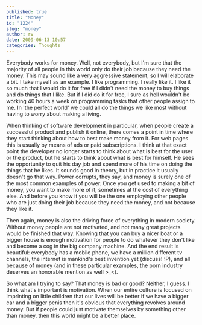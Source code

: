 ```yaml
---
published: true
title: "Money"
id: "1224"
slug: "money"
author: rv
date: 2009-06-13 10:57
categories: Thoughts
---
```

Everybody works for money. Well, not everybody, but I'm sure that the majority of all people in this world only do their job because they need the money. This may sound like a very aggressive statement, so I will elaborate a bit. I take myself as an example. I like programming. I really like it. I like it so much that I would do it for free if I didn't need the money to buy things and do things that I like. But if I did do it for free, I sure as hell wouldn't be working 40 hours a week on programming tasks that other people assign to me. In 'the perfect world' we could all do the things we like most without having to worry about making a living.

When thinking of software development in particular, when people create a successful product and publish it online, there comes a point in time where they start thinking about how to best make money from it. For web pages this is usually by means of ads or paid subscriptions. I think at that exact point the developer no longer starts to think about what is best for the user or the product, but he starts to think about what is best for himself. He sees the opportunity to quit his day job and spend more of his time on doing the things that he likes. It sounds good in theory, but in practice it usually doesn't go that way. Power corrupts, they say, and money is surely one of the most common examples of power. Once you get used to making a bit of money, you want to make more of it, sometimes at the cost of everything else. And before you know it you will be the one employing other people who are just doing their job because they need the money, and not because they like it.

Then again, money is also the driving force of everything in modern society. Without money people are not motivated, and not many great projects would be finished that way. Knowing that you can buy a nicer boat or a bigger house is enough motivation for people to do whatever they don't like and become a cog in the big company machine. And the end result is beautiful: everybody has a mobile phone, we have a million different tv channels, the internet is mankind's best invention yet (discuss! :P), and all because of money (and in these particular examples, the porn industry deserves an honorable mention as well &gt;_&lt;).

So what am I trying to say? That money is bad or good? Neither, I guess. I think what's important is motivation. When our entire culture is focused on imprinting on little children that our lives will be better if we have a bigger car and a bigger penis then it's obvious that everything revolves around money. But if people could just motivate themselves by something other than money, then this world might be a better place.